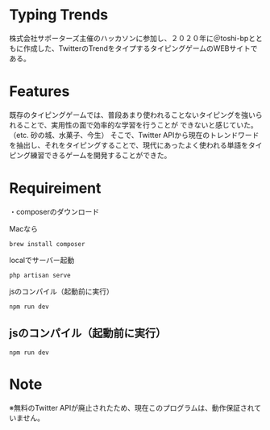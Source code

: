 # Typing Trends

株式会社サポーターズ主催のハッカソンに参加し、２０２０年に＠toshi-bpとともに作成した、TwitterのTrendをタイプするタイピングゲームのWEBサイトである。



# Features

既存のタイピングゲームでは、普段あまり使われることないタイピングを強いられることで、実用性の面で効率的な学習を行うことが
できないと感じていた。
（etc. 砂の城、水菓子、今生）
そこで、Twitter APIから現在のトレンドワードを抽出し、それをタイピングすることで、現代にあったよく使われる単語をタイピング練習できるゲームを開発することができた。



# Requireiment


・composerのダウンロード

Macなら

`brew install composer`

localでサーバー起動

`php artisan serve`

jsのコンパイル（起動前に実行）

`npm run dev`



jsのコンパイル（起動前に実行）
------------------------

`npm run dev`


# Note

※無料のTwitter APIが廃止されたため、現在このプログラムは、動作保証されていません。





